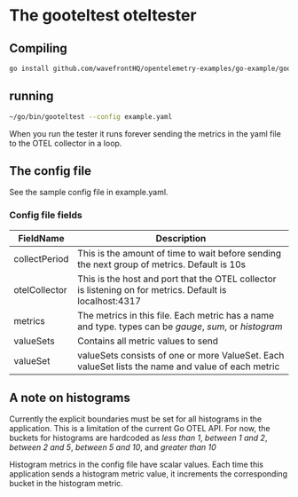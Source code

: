 # The gooteltest oteltester

## Compiling
```sh
go install github.com/wavefrontHQ/opentelemetry-examples/go-example/gooteltest@latest
```

## running
```sh
~/go/bin/gooteltest --config example.yaml
```
When you run the tester it runs forever sending the metrics in the yaml file to the OTEL collector in a loop.

## The config file
See the sample config file in example.yaml.  
### Config file fields

| FieldName | Description |
| --------- | ----------- |
| collectPeriod | This is the amount of time to wait before sending the next group of metrics. Default is 10s |
| otelCollector | This is the host and port that the OTEL collector is listening on for metrics. Default is localhost:4317 |
| metrics | The metrics in this file. Each metric has a name and type. types can be _gauge_, _sum_, or _histogram_ |
| valueSets | Contains all metric values to send |
| valueSet | valueSets consists of one or more ValueSet. Each valueSet lists the name and value of each metric |

## A note on histograms
Currently the explicit boundaries must be set for all histograms in the application. This is a limitation of the current Go OTEL API. For now, the buckets for histograms are hardcoded as _less than 1_, _between 1 and 2_, _between 2 and 5_, _between 5 and 10_, and _greater than 10_

Histogram metrics in the config file have scalar values. Each time this application sends a histogram metric value, it increments the corresponding bucket in the histogram metric.
